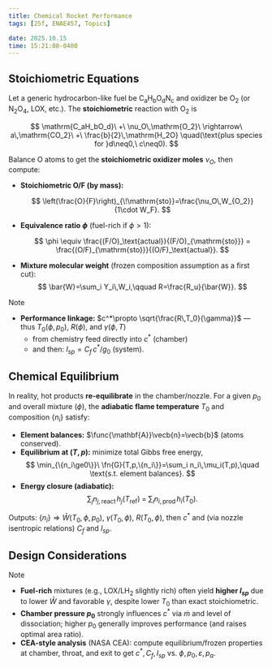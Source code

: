 ```yaml
---
title: Chemical Rocket Performance
tags: [25f, ENAE457, Topics]

date: 2025.10.15
time: 15:21:08-0400
---
```


## Stoichiometric Equations

Let a generic hydrocarbon-like fuel be $\mathrm{C_{a}H_{b}O_{d}N_{c}}$ and oxidizer be $\mathrm{O_2}$ (or $\mathrm{N_2O_4}$, $\mathrm{LOX}$, etc.). The **stoichiometric** reaction with $\mathrm{O_2}$ is

$$
\mathrm{C_aH_bO_d}\ +\ \nu_O\,\mathrm{O_2}\ \rightarrow\ a\,\mathrm{CO_2}\ +\ \frac{b}{2}\,\mathrm{H_2O}
\quad(\text{plus species for }d\neq0,\ c\neq0).
$$

Balance O atoms to get the **stoichiometric oxidizer moles** $\nu_O$, then compute:

- **Stoichiometric O/F (by mass):**

    $$
    \left(\frac{O}{F}\right)_{\!\mathrm{sto}}=\frac{\nu_O\,W_{O_2}}{1\cdot W_F}.
    $$

- **Equivalence ratio $\phi$** (fuel-rich if $\phi>1$):

    $$
    \phi \equiv \frac{(F/O)_\text{actual}}{(F/O)_{\mathrm{sto}}}
    = \frac{(O/F)_{\mathrm{sto}}}{(O/F)_\text{actual}}.
    $$

- **Mixture molecular weight** (frozen composition assumption as a first cut):
    $$
    \bar{W}=\sum_i Y_i\,W_i,\qquad R=\frac{R_u}{\bar{W}}.
    $$

> [!NOTE]
>
> - **Performance linkage:** $c^*\propto \sqrt{\frac{R\,T_0}{\gamma}}$
>   — thus $T_0(\phi,p_0)$, $R(\phi)$, and $\gamma(\phi,T)$
>     - from chemistry feed directly into $c^*$ (chamber)
>     - and then: $I_{sp}=C_f\,c^*/g_0$ (system).

## Chemical Equilibrium

In reality, hot products **re-equilibrate** in the chamber/nozzle. For a given $p_0$ and overall mixture ($\phi$), the **adiabatic flame temperature** $T_0$ and composition $\{n_i\}$ satisfy:

- **Element balances:** $\func{\mathbf{A}}\vecb{n}=\vecb{b}$ (atoms conserved).
- **Equilibrium at $(T,p)$:** minimize total Gibbs free energy,
    $$
    \min_{\{n_i\ge0\}}\ \fn{G}{T,p,\{n_i\}}=\sum_i n_i\,\mu_i(T,p),\quad \text{s.t. element balances}.
    $$
- **Energy closure (adiabatic):**
    $$
    \sum_j n_{j,\text{react}}\,h_j(T_\text{ref})\;=\;\sum_i n_{i,\text{prod}}\,h_i(T_0).
    $$

Outputs: $\{n_i\}\Rightarrow \bar{W}(T_0,\phi,p_0),\ \gamma(T_0,\phi),\ R(T_0,\phi),$ then $c^*$ and (via nozzle isentropic relations) $C_f$ and $I_{sp}$.

## Design Considerations

> [!NOTE]
>
> - **Fuel-rich** mixtures (e.g., LOX/LH$_2$ slightly rich) often yield **higher $I_{sp}$** due to lower $\bar{W}$ and favorable $\gamma$, despite lower $T_0$ than exact stoichiometric.
> - **Chamber pressure $p_0$** strongly influences $c^*$ via $\dot{m}$ and level of dissociation; higher $p_0$ generally improves performance (and raises optimal area ratio).
> - **CEA-style analysis** (NASA CEA): compute equilibrium/frozen properties at chamber, throat, and exit to get $c^*,C_f,I_{sp}$ vs. $\phi,p_0,\varepsilon,p_a$.
